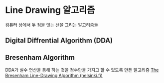# Line Drawing 알고리즘
컴퓨터 상에서 두 점을 잇는 선을 그리는 알고리즘들

## Digital Diffrential Algorithm (DDA)
## Bresenham Algorithm
DDA가 실수 연산을 통해 하는 것을 정수만을 가지고 할 수 있도록 만든 알고리즘
[The Bresenham Line-Drawing Algorithm (helsinki.fi)](https://www.cs.helsinki.fi/group/goa/mallinnus/lines/bresenh.html)
